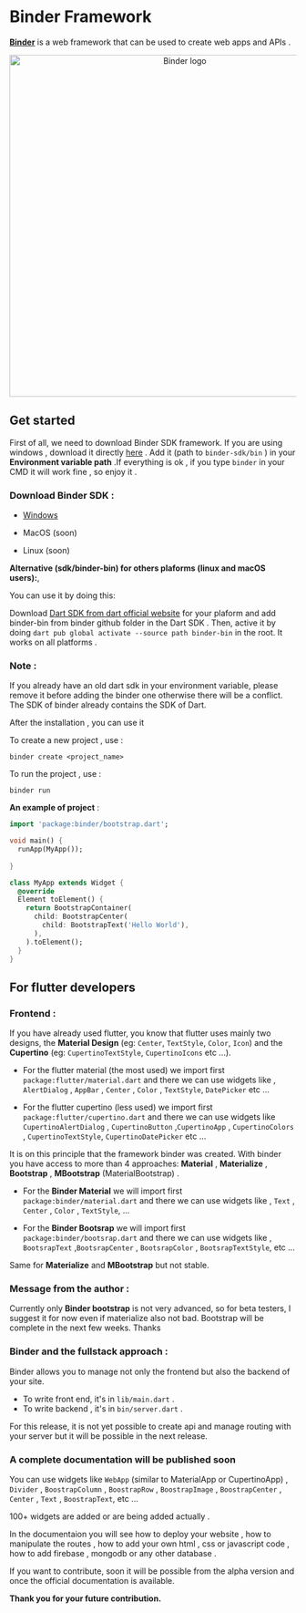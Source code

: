 # **Binder Framework**

[**Binder**](https://binder.kabagouda.com) is a web framework that can be used to create web apps and APIs .

<p align="center" >
  <img  width ="600" src="https://user-images.githubusercontent.com/64534846/158489733-67af3a32-5584-44c6-9ffe-043cb1c5ca8f.png" alt="Binder logo">
</p>

## **Get started** 

<!-- ![binger logo](https://user-images.githubusercontent.com/64534846/158489733-67af3a32-5584-44c6-9ffe-043cb1c5ca8f.png) -->

  First of all, we need to download Binder SDK framework.
  If you are using windows , download it directly [here]('https://github.com/kabagouda/binder/releases/download/binder-sdk-windows/binder-sdk.rar') . 
  Add it (path to `binder-sdk/bin` ) in your **Environment variable path** .If everything is ok , if you type `binder` in your CMD it will work fine , so enjoy it .

### **Download Binder SDK :**

  - [Windows]('https://github.com/kabagouda/binder/releases/download/binder-sdk-windows/binder-sdk.rar')

  - MacOS (soon)

  - Linux (soon)

**Alternative (sdk/binder-bin) for others plaforms  (linux and macOS users):**,  

You can use it by doing this:

Download [Dart SDK from dart official website]('https://dart.dev/get-dart/archive#stable-channel') for your plaform and add binder-bin from binder github folder in the Dart SDK . Then, active it by doing  `dart pub global activate --source path binder-bin` in the root.
It works on all platforms .

### **Note :**

If you already have an old dart sdk in your environment variable, please remove it before adding the binder one otherwise there will be a conflict. The SDK of binder already contains the SDK of Dart. 

After the installation , you can use it  

To create a new project , use :

 `binder create <project_name>`

To run the project , use :

`binder run`

**An example of project** :

```dart
import 'package:binder/bootstrap.dart';

void main() {
  runApp(MyApp());
 
}

class MyApp extends Widget {
  @override
  Element toElement() {
    return BootstrapContainer(
      child: BootstrapCenter(
        child: BootstrapText('Hello World'),
      ),
    ).toElement();
  }
}
```

## **For flutter developers**

### **Frontend** :

If you have already used flutter, you know that flutter uses mainly two designs, the **Material Design** (eg: `Center`, `TextStyle`, `Color`, `Icon`) and the **Cupertino** (eg: `CupertinoTextStyle`, `CupertinoIcons` etc ...).

- For the flutter material (the most used) we import first
`package:flutter/material.dart` and there we can use widgets like , `AlertDialog` , `AppBar` , `Center` , `Color` , `TextStyle`, `DatePicker` etc ...

- For the flutter cupertino (less used) we import first
`package:flutter/cupertino.dart` and there we can use widgets like `CupertinoAlertDialog` , `CupertinoButton` ,`CupertinoApp` , `CupertinoColors` , `CupertinoTextStyle`, `CupertinoDatePicker` etc ...

It is on this principle that the framework binder was created.
With binder you have access to more than 4 approaches:
**Material** , **Materialize** , **Bootstrap** , **MBootstrap** (MaterialBootstrap) .

- For the **Binder Material** we will import first
`package:binder/material.dart` and there we can use widgets like , `Text` , `Center` , `Color` , `TextStyle`, ...

- For the **Binder Bootsrap** we will import first
`package:binder/bootsrap.dart` and there we can use widgets like , `BootsrapText` ,`BootsrapCenter` , `BootsrapColor` , `BootsrapTextStyle`, etc ...

Same for **Materialize** and **MBootstrap** but not stable.

### **Message from the author :**

Currently only **Binder bootstrap** is not very advanced, so for beta testers, I suggest it for now even if materialize also not bad. Bootstrap will be complete in the next few weeks. Thanks

### **Binder and the fullstack approach :**

Binder allows you to manage not only the frontend but also the backend of your site.

- To write front end, it's in `lib/main.dart` .
- To write backend , it's in `bin/server.dart` .

For this release, it is not yet possible to create api and manage routing with your server but it will be possible in the next release.

### **A complete documentation will be published soon**

You can use widgets like `WebApp` (similar to MaterialApp or CupertinoApp) , `Divider` , `BoostrapColumn` , `BoostrapRow` , `BoostrapImage` , `BoostrapCenter` , `Center` , `Text` , `BoostrapText`, etc ...

100+ widgets are added or are being added actually .

In the documentaion you will see how to deploy your website , how to manipulate the routes , how to add your own html , css or javascript code , how to add firebase , mongodb or any other database .

If you want to contribute, soon it will be possible from the alpha version and once the official documentation is available.

**Thank you for your future contribution.**
